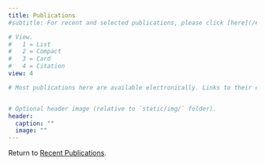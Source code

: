 ```yaml
---
title: Publications
#subtitle: For recent and selected publications, please click [here](/#featured). All the papers here are downloadable subjects to copyright from IEEE or ACM. 

# View.
#   1 = List
#   2 = Compact
#   3 = Card
#   4 = Citation
view: 4

# Most publications here are available electronically. Links to their correponding publishers are also provided if you have digital subsriptions. 


# Optional header image (relative to `static/img/` folder).
header:
  caption: ""
  image: ""
---
```


Return to [Recent Publications](/#selected).
